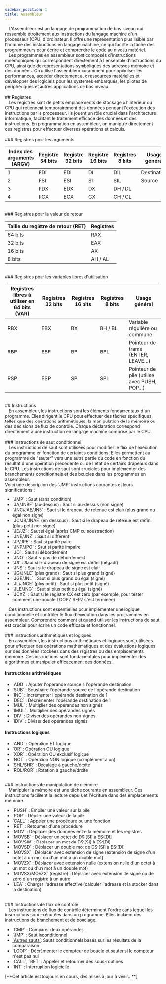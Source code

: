 ```yaml
---
sidebar_position: 1
title: Assembleur
---
```


<link href="https://fonts.cdnfonts.com/css/poppins" rel="stylesheet"/>

<div style={{ fontFamily: 'Poppins, sans-serif' }}>
  <div>
    &nbsp; &nbsp;L'Assembleur est un <span style={{ color: '#ff9900' }}>langage de programmation de bas niveau</span> qui ressemble étroitement aux instructions du langage machine d'un processeur (CPU) d'ordinateur. Il offre une représentation plus lisible par l'homme des instructions en langage machine, ce qui facilite la tâche des programmeurs pour écrire et comprendre le code au niveau matériel.
  </div>
  <div>
    &nbsp; &nbsp;Les programmes en assembleur sont composés d'instructions mnémoniques qui correspondent directement à l'ensemble d'instructions du CPU, ainsi que de représentations symboliques des adresses mémoire et des données. On utilise l'assembleur notamment pour optimiser les performances, accéder directement aux ressources matérielles et développer des logiciels pour les systèmes embarqués, les pilotes de périphériques et autres applications de bas niveau.
  </div>

  <br/>
  ## <span style={{ color: '#3366ff' }}>Registres</span>

  <div>
    &nbsp; &nbsp;Les registres sont de petits emplacements de stockage à l'intérieur du CPU qui retiennent temporairement des données pendant l'exécution des instructions par le processeur. Ils jouent un rôle crucial dans l'architecture informatique, facilitant le traitement efficace des données et des instructions. En programmation en assembleur, on manipule directement ces registres pour effectuer diverses opérations et calculs.
  </div>

  <br/>
  ### <span style={{ color: '#30b05c' }}>Registres pour les arguments</span>

  <table>
    <thead>
      <tr>
        <th>Index des arguments (ARGV)</th>
        <th>Registre 64 bits</th>
        <th>Registre 32 bits</th>
        <th>Registre 16 bits</th>
        <th>Registres 8 bits</th>
        <th>Usage général</th>
      </tr>
    </thead>
    <tbody>
      <tr>
        <td>1</td>
        <td style={{ color: '#ff6666' }}>RDI</td>
        <td style={{ color: '#ff6666' }}>EDI</td>
        <td style={{ color: '#ff6666' }}>DI</td>
        <td style={{ color: '#ff6666' }}>DIL</td>
        <td>Destination</td>
      </tr>
      <tr>
        <td>2</td>
        <td style={{ color: '#ff6666' }}>RSI</td>
        <td style={{ color: '#ff6666' }}>ESI</td>
        <td style={{ color: '#ff6666' }}>SI</td>
        <td style={{ color: '#ff6666' }}>SIL</td>
        <td>Source</td>
      </tr>
      <tr>
        <td>3</td>
        <td style={{ color: '#ff6666' }}>RDX</td>
        <td style={{ color: '#ff6666' }}>EDX</td>
        <td style={{ color: '#ff6666' }}>DX</td>
        <td style={{ color: '#ff6666' }}>DH / DL</td>
        <td></td>
      </tr>
      <tr>
        <td>4</td>
        <td style={{ color: '#ff6666' }}>RCX</td>
        <td style={{ color: '#ff6666' }}>ECX</td>
        <td style={{ color: '#ff6666' }}>CX</td>
        <td style={{ color: '#ff6666' }}>CH / CL</td>
        <td></td>
      </tr>
    </tbody>
  </table>

  <br/>
  ### <span style={{ color: '#30b05c' }}>Registres pour la valeur de retour</span>

  <table>
    <thead>
      <tr>
        <th>Taille du registre de retour (RET)</th>
        <th>Registres</th>
      </tr>
    </thead>
    <tbody>
      <tr>
        <td>64 bits</td>
        <td style={{ color: '#ff6666' }}>RAX</td>
      </tr>
      <tr>
        <td>32 bits</td>
        <td style={{ color: '#ff6666' }}>EAX</td>
      </tr>
      <tr>
        <td>16 bits</td>
        <td style={{ color: '#ff6666' }}>AX</td>
      </tr>
      <tr>
        <td>8 bits</td>
        <td style={{ color: '#ff6666' }}>AH / AL</td>
      </tr>
    </tbody>
  </table>

  <br/>
  ### <span style={{ color: '#30b05c' }}>Registres pour les variables libres d'utilisation</span>

  <table>
    <thead>
      <tr>
        <th>Registres libres à utiliser en 64 bits (VAR)</th>
        <th>Registres 32 bits</th>
        <th>Registres 16 bits</th>
        <th>Registres 8 bits</th>
        <th>Usage général</th>
      </tr>
    </thead>
    <tbody>
      <tr>
        <td style={{ color: '#ff6666' }}>RBX</td>
        <td style={{ color: '#ff6666' }}>EBX</td>
        <td style={{ color: '#ff6666' }}>BX</td>
        <td style={{ color: '#ff6666' }}>BH / BL</td>
        <td>Variable régulière ou commune</td>
      </tr>
      <tr>
        <td style={{ color: '#ff6666' }}>RBP</td>
        <td style={{ color: '#ff6666' }}>EBP</td>
        <td style={{ color: '#ff6666' }}>BP</td>
        <td style={{ color: '#ff6666' }}>BPL</td>
        <td>Pointeur de trame (ENTER, LEAVE…)</td>
      </tr>
      <tr>
        <td style={{ color: '#ff6666' }}>RSP</td>
        <td style={{ color: '#ff6666' }}>ESP</td>
        <td style={{ color: '#ff6666' }}>SP</td>
        <td style={{ color: '#ff6666' }}>SPL</td>
        <td>Pointeur de pile (utilisé avec PUSH, POP…)</td>
      </tr>
    </tbody>
  </table>

  <br/>
  ## <span style={{ color: '#3366ff' }}>Instructions</span>

  <div>
    &nbsp; &nbsp;En assembleur, les instructions sont les éléments fondamentaux d'un programme. Elles dirigent le CPU pour effectuer des tâches spécifiques, telles que des opérations arithmétiques, la manipulation de la mémoire ou des décisions de flux de contrôle. Chaque déclaration correspond directement à une instruction en langage machine comprise par le CPU.
  </div>

  <br/>
  ### <span style={{ color: '#30b05c' }}>Instructions de saut conditionnel</span>

  <div>
    &nbsp; &nbsp;Les instructions de saut sont utilisées pour modifier le flux de l'exécution du programme en fonction de certaines conditions. Elles permettent au programme de "sauter" vers une autre partie du code en fonction du résultat d'une opération précédente ou de l'état de certains drapeaux dans le CPU. Les instructions de saut sont cruciales pour implémenter des branchements conditionnels et des boucles dans les programmes en assembleur.
  </div>

  <div>
    Voici une description des <span style={{ color: '#ff9900' }}>`JMP`</span> instructions courantes et leurs significations :
  </div>

  <ul>
    <li><span style={{ color: '#ff9900' }}>`JMP`</span> : Saut (sans condition)</li>
    <li><span style={{ color: '#ff9900' }}>`JA/JNBE`</span> (au-dessus) : Saut si au-dessus (non signé)</li>
    <li><span style={{ color: '#ff9900' }}>`JNC/JAE/JNB`</span> : Saut si le drapeau de retenue est clair (plus grand ou égal non signé)</li>
    <li><span style={{ color: '#ff9900' }}>`JC/JB/JNAE`</span> (en dessous) : Saut si le drapeau de retenue est défini (plus petit non signé)</li>
    <li><span style={{ color: '#ff9900' }}>`JE/JZ`</span> : Saut si égal (après CMP ou soustraction)</li>
    <li><span style={{ color: '#ff9900' }}>`JNE/JNZ`</span> : Saut si différent</li>
    <li><span style={{ color: '#ff9900' }}>`JP/JPE`</span> : Saut si parité paire</li>
    <li><span style={{ color: '#ff9900' }}>`JNP/JPO`</span> : Saut si parité impaire</li>
    <li><span style={{ color: '#ff9900' }}>`JO`</span> : Saut si débordement</li>
    <li><span style={{ color: '#ff9900' }}>`JNO`</span> : Saut si pas de débordement</li>
    <li><span style={{ color: '#ff9900' }}>`JS`</span> : Saut si le drapeau de signe est défini (négatif)</li>
    <li><span style={{ color: '#ff9900' }}>`JNS`</span> : Saut si le drapeau de signe est clair</li>
    <li><span style={{ color: '#ff9900' }}>`JG/JNLE`</span> (plus grand) : Saut si plus grand (signé)</li>
    <li><span style={{ color: '#ff9900' }}>`JGE/JNL`</span> : Saut si plus grand ou égal (signé)</li>
    <li><span style={{ color: '#ff9900' }}>`JL/JNGE`</span> (plus petit) : Saut si plus petit (signé)</li>
    <li><span style={{ color: '#ff9900' }}>`JLE/JNG`</span> : Saut si plus petit ou égal (signé)</li>
    <li><span style={{ color: '#ff9900' }}>`JCXZ`</span> : Saut si le registre CX est zéro (par exemple, pour tester comment une boucle LOOPZ REPZ s'est terminée)</li>
  </ul>

  <div>
    &nbsp; &nbsp;Ces instructions sont essentielles pour implémenter une logique conditionnelle et contrôler le flux d'exécution dans les programmes en assembleur. Comprendre comment et quand utiliser les instructions de saut est crucial pour écrire un code efficace et fonctionnel.
  </div>

  <br/>
  ### <span style={{ color: '#30b05c' }}>Instructions arithmétiques et logiques</span>

  <div>
    &nbsp; &nbsp;En assembleur, les instructions arithmétiques et logiques sont utilisées pour effectuer des opérations mathématiques et des évaluations logiques sur des données stockées dans des registres ou des emplacements mémoire. Ces instructions sont fondamentales pour implémenter des algorithmes et manipuler efficacement des données.
  </div>

  <h4>Instructions arithmétiques</h4>
  <ul>
    <li><span style={{ color: '#ff9900' }}>`ADD`</span> : Ajouter l'opérande source à l'opérande destination</li>
    <li><span style={{ color: '#ff9900' }}>`SUB`</span> : Soustraire l'opérande source de l'opérande destination</li>
    <li><span style={{ color: '#ff9900' }}>`INC`</span> : Incrémenter l'opérande destination de 1</li>
    <li><span style={{ color: '#ff9900' }}>`DEC`</span> : Décrémenter l'opérande destination de 1</li>
    <li><span style={{ color: '#ff9900' }}>`MUL`</span> : Multiplier des opérandes non signés</li>
    <li><span style={{ color: '#ff9900' }}>`IMUL`</span> : Multiplier des opérandes signés</li>
    <li><span style={{ color: '#ff9900' }}>`DIV`</span> : Diviser des opérandes non signés</li>
    <li><span style={{ color: '#ff9900' }}>`IDIV`</span> : Diviser des opérandes signés</li>
  </ul>

  <h4>Instructions logiques</h4>
  <ul>
    <li><span style={{ color: '#ff9900' }}>`AND`</span> : Opération ET logique</li>
    <li><span style={{ color: '#ff9900' }}>`OR`</span> : Opération OU logique</li>
    <li><span style={{ color: '#ff9900' }}>`XOR`</span> : Opération OU exclusif logique</li>
    <li><span style={{ color: '#ff9900' }}>`NOT`</span> : Opération NON logique (complément à un)</li>
    <li><span style={{ color: '#ff9900' }}>`SHL/SHR`</span> : Décalage à gauche/droite</li>
    <li><span style={{ color: '#ff9900' }}>`ROL/ROR`</span> : Rotation à gauche/droite</li>
  </ul>

  <br/>
  ### <span style={{ color: '#30b05c' }}>Instructions de manipulation de mémoire</span>

  <div>
    &nbsp; &nbsp;Manipuler la mémoire est une tâche courante en assembleur. Ces instructions facilitent la lecture depuis et l'écriture dans des emplacements mémoire.
  </div>

  <ul>
    <li><span style={{ color: '#ff9900' }}>`PUSH`</span> : Empiler une valeur sur la pile</li>
    <li><span style={{ color: '#ff9900' }}>`POP`</span> : Dépiler une valeur de la pile</li>
    <li><span style={{ color: '#ff9900' }}>`CALL`</span> : Appeler une procédure ou une fonction</li>
    <li><span style={{ color: '#ff9900' }}>`RET`</span> : Retourner d'une procédure</li>
    <li><span style={{ color: '#ff9900' }}>`MOV`</span> : Déplacer des données entre la mémoire et les registres</li>
    <li><span style={{ color: '#ff9900' }}>`MOVSB`</span> : Déplacer un octet de DS:[SI] à ES:[DI]</li>
    <li><span style={{ color: '#ff9900' }}>`MOVSW`</span> : Déplacer un mot de DS:[SI] à ES:[DI]</li>
    <li><span style={{ color: '#ff9900' }}>`MOVSD`</span> : Déplacer un double mot de DS:[SI] à ES:[DI]</li>
    <li><span style={{ color: '#ff9900' }}>`MOVSX`</span> : Déplacer avec extension de signe (extension de signe d'un octet à un mot ou d'un mot à un double mot)</li>
    <li><span style={{ color: '#ff9900' }}>`MOVZX`</span> : Déplacer avec extension nulle (extension nulle d'un octet à un mot ou d'un mot à un double mot)</li>
    <li><span style={{ color: '#ff9900' }}>`MOVSX/MOVZX`</span> (registre) : Déplacer avec extension de signe ou de zéro d'un registre à un autre</li>
    <li><span style={{ color: '#ff9900' }}>`LEA`</span> : Charger l'adresse effective (calculer l'adresse et la stocker dans la destination)</li>
  </ul>

  <br/>
  ### <span style={{ color: '#30b05c' }}>Instructions de flux de contrôle</span>

  <div>
    &nbsp; &nbsp;Les instructions de flux de contrôle déterminent l'ordre dans lequel les instructions sont exécutées dans un programme. Elles incluent des instructions de branchement et de bouclage.
  </div>

  <ul>
    <li><span style={{ color: '#ff9900' }}>`CMP`</span> : Comparer deux opérandes</li>
    <li><span style={{ color: '#ff9900' }}>`JMP`</span> : Saut inconditionnel</li>
    <li><a href="/fr/docs/Global%20Dictionnary/Global%20Dictionnary/Assembly#instructions-de-saut-conditionnel" style={{ color: '#ff9900' }}>`Autres sauts`</a>: Sauts conditionnels basés sur les résultats de la comparaison</li>
    <li><span style={{ color: '#ff9900' }}>`LOOP`</span> : Décrémenter le compteur de boucle et sauter si le compteur n'est pas nul</li>
    <li><span style={{ color: '#ff9900' }}>`CALL`, `RET`</span> : Appeler et retourner des sous-routines</li>
    <li><span style={{ color: '#ff9900' }}>`INT`</span> : Interruption logicielle</li>
  </ul>

  <div>
    [**Cet article est toujours en cours, des mises à jour à venir...**]
  </div>
</div>
